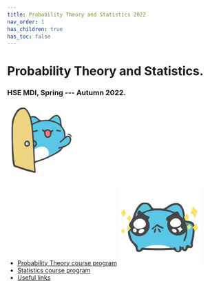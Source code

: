 ```yaml
---
title: Probability Theory and Statistics 2022
nav_order: 1
has_children: true
has_toc: false
---
```

# Probability Theory and Statistics. 

### HSE MDI, Spring --- Autumn 2022.
![](./images/capoo_open.png)


* [Probability Theory course program](/hse_prob_stat_22/pt_program)
![](./images/capoo_stars.png)
* [Statistics course program](/hse_prob_stat_22/stat_program)
* [Useful links](/hse_prob_stat_shared/links)